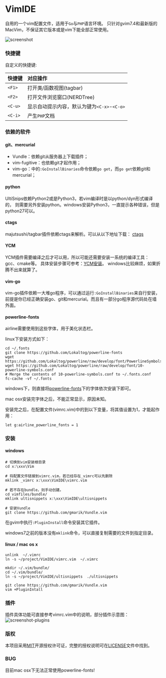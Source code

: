 VimIDE
======

自用的一个vim配置文件，适用于`Go`与`PHP`语言环境。
只针对gvim7.4和最新版的MacVim，不保证其它版本或是vim下能全部正常使用。

![screenshot](https://raw.github.com/caixw/VimIDE/master/images/screenshot.png)



### 快捷键

自定义的快捷键:

 快捷键        | 对应操作
 ------------- | :---------
 `<F1>`        | 打开类/函数视图(tagbar)
 `<F2>`        | 打开文件浏览窗口(NERDTree)
 `<C-u>`       | 显示自动提示内容，默认为键为`<C-x>`-`<C-o>`
 `<C-i>`       | 产生`PHP`文档



### 依赖的软件


#### git、mercurial
- Vundle：依赖git从服务器上下载插件；
- vim-fugitive：也依赖git才起作用；
- vim-go：中的`:GoInstallBinaries`命令依赖`go get`，而`go get`依赖git和mercurial；


#### python
UltiSnips依赖Python2或是Python3，若vim编译时是以python/dyn形式编译的，
则需要另外安装python。windows安装Python3，一直提示各种错误，但是python27可以。


#### ctags
majutsushi/tagbar插件依赖ctags来解析。可以从以下地址下载：
[ctags](http://ctags.sourceforge.net/)


#### YCM
YCM插件需要编译之后才可以用，所以可能还需要安装一系统的编译工具：gcc、cmake等。
具体安装步骤可参考：[YCM安装](https://github.com/Valloric/YouCompleteMe#installation)。
windows比较麻烦，如果折腾不出来就算了。

#### vim-go
vim-go插件依赖一大堆go程序，可以通过运行`:GoInstallBinaries`来自行安装，
前提是你已经正确安装go、git和mercurial。而且有一部分go程序源代码处在墙外面。


#### powerline-fonts
airline需要使用到这些字体，用于美化状态栏。

linux下安装方式如下：
```shell
cd ~/.fonts
git clone https://github.com/Lokaltog/powerline-fonts
wget https://github.com/Lokaltog/powerline/raw/develop/font/PowerlineSymbols.otf
wget https://github.com/Lokaltog/powerline/raw/develop/font/10-powerline-symbols.conf
# Merge the contents of 10-powerline-symbols.conf to ~/.fonts.conf
fc-cache -vf ~/.fonts
```

windows下，则直接将[powerline-fonts](https://github.com/Lokaltog/powerline-fonts)下的字体依次安装下即可。

mac osx安装完字体之后，不能正常显示，原因未知。

安装完之后，在配置文件(vimrc.vim)中的到以下变量，将其值设置为1，才能起作用：
```vim
let g:airline_powerline_fonts = 1
```



### 安装


#### windows
```shell
# 切换到vim安装根目录
cd x:\xxx\Vim

# 将配置文件链接到vimrc.vim，若已经存在_vimrc可以先删除
mklink _vimrc x:\xxx\VimIDE\vimrc.vim

# 若不存在bundle，则手动创建。
cd vimfiles/bundle/
mklink ultisnippets x:\xxx\VimIDE\ultisnippets

# 安装Vundle
git clone https://github.com/gmarik/Vundle.vim
```
在gvim中执行`:PluginInstall`命令安装其它插件。

windows7之前的版本没有`mklink`命令，可以直接复制需要的文件到指定目录。


#### linux / mac os x
```shell
unlink  ~/.vimrc
ln -s ~/project/VimIDE/vimrc.vim  ~/.vimrc

mkdir ~/.vim/bundle/
cd ~/.vim/bundle/
ln -s ~/project/VimIDE/ultisnippets  ./ultisnippets

git clone https://github.com/gmarik/Vundle.vim
vim +PluginIntall
```



### 插件
插件具体功能可直接参考vimrc.vim中的说明，部分插件示意图：
![screenshot-plugins](https://raw.github.com/caixw/VimIDE/master/images/screenshot_plugins.png)



### 版权

本项目采用[MIT](http://opensource.org/licenses/MIT)开源授权许可证，完整的授权说明可在[LICENSE](LICENSE)文件中找到。



### BUG

目前mac osx下无法正常使用powerline-fonts!
